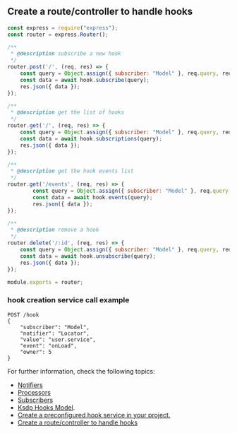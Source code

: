 ## Create a route/controller to handle hooks 

```js
const express = require("express");
const router = express.Router();

/**
 * @description subscribe a new hook
 */
router.post('/', (req, res) => {
    const query = Object.assign({ subscriber: "Model" }, req.query, req.params, req.body);
    const data = await hook.subscribe(query);
    res.json({ data });
});

/**
 * @description get the list of hooks 
 */
router.get('/', (req, res) => {
    const query = Object.assign({ subscriber: "Model" }, req.query, req.params, req.body);
    const data = await hook.subscriptions(query);
    res.json({ data });
});

/**
 * @description get the hook events list
 */
router.get('/events', (req, res) => {
        const query = Object.assign({ subscriber: "Model" }, req.query, req.params, req.body);
        const data = await hook.events(query);
        res.json({ data });
});

/**
 * @description remove a hook
 */
router.delete('/:id', (req, res) => {
    const query = Object.assign({ subscriber: "Model" }, req.query, req.params, req.body);
    const data = await hook.unsubscribe(query);
    res.json({ data });
});

module.exports = router;
```

### hook creation service call example
```
POST /hook
{
    "subscriber": "Model",
    "notifier": "Locator",
    "value": "user.service",
    "event": "onLoad",
    "owner": 5
}
```


For further information, check the following topics: 
- [Notifiers](./notifier.md)
- [Processors](./processor.md)
- [Subscribers](./subscriber.md)
- [Ksdp Hooks Model](https://github.com/ameksike/ksdp/blob/HEAD/doc/integration.hook.md).
- [Create a preconfigured hook service in your project.](./create.service.md)
- [Create a route/controller to handle hooks](./create.controllers.md)
